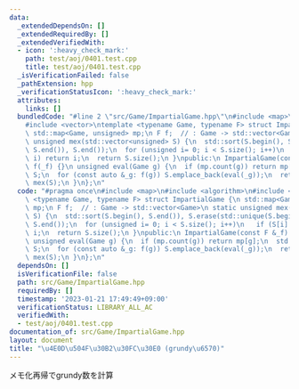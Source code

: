 ```yaml
---
data:
  _extendedDependsOn: []
  _extendedRequiredBy: []
  _extendedVerifiedWith:
  - icon: ':heavy_check_mark:'
    path: test/aoj/0401.test.cpp
    title: test/aoj/0401.test.cpp
  _isVerificationFailed: false
  _pathExtension: hpp
  _verificationStatusIcon: ':heavy_check_mark:'
  attributes:
    links: []
  bundledCode: "#line 2 \"src/Game/ImpartialGame.hpp\"\n#include <map>\n#include <algorithm>\n\
    #include <vector>\ntemplate <typename Game, typename F> struct ImpartialGame {\n\
    \ std::map<Game, unsigned> mp;\n F f;  // : Game -> std::vector<Game>\n static\
    \ unsigned mex(std::vector<unsigned> S) {\n  std::sort(S.begin(), S.end()), S.erase(std::unique(S.begin(),\
    \ S.end()), S.end());\n  for (unsigned i= 0; i < S.size(); i++)\n   if (S[i] !=\
    \ i) return i;\n  return S.size();\n }\npublic:\n ImpartialGame(const F &_f):\
    \ f(_f) {}\n unsigned eval(Game g) {\n  if (mp.count(g)) return mp[g];\n  std::vector<unsigned>\
    \ S;\n  for (const auto &_g: f(g)) S.emplace_back(eval(_g));\n  return mp[g]=\
    \ mex(S);\n }\n};\n"
  code: "#pragma once\n#include <map>\n#include <algorithm>\n#include <vector>\ntemplate\
    \ <typename Game, typename F> struct ImpartialGame {\n std::map<Game, unsigned>\
    \ mp;\n F f;  // : Game -> std::vector<Game>\n static unsigned mex(std::vector<unsigned>\
    \ S) {\n  std::sort(S.begin(), S.end()), S.erase(std::unique(S.begin(), S.end()),\
    \ S.end());\n  for (unsigned i= 0; i < S.size(); i++)\n   if (S[i] != i) return\
    \ i;\n  return S.size();\n }\npublic:\n ImpartialGame(const F &_f): f(_f) {}\n\
    \ unsigned eval(Game g) {\n  if (mp.count(g)) return mp[g];\n  std::vector<unsigned>\
    \ S;\n  for (const auto &_g: f(g)) S.emplace_back(eval(_g));\n  return mp[g]=\
    \ mex(S);\n }\n};\n"
  dependsOn: []
  isVerificationFile: false
  path: src/Game/ImpartialGame.hpp
  requiredBy: []
  timestamp: '2023-01-21 17:49:49+09:00'
  verificationStatus: LIBRARY_ALL_AC
  verifiedWith:
  - test/aoj/0401.test.cpp
documentation_of: src/Game/ImpartialGame.hpp
layout: document
title: "\u4E0D\u504F\u30B2\u30FC\u30E0 (grundy\u6570)"
---
```

メモ化再帰でgrundy数を計算
